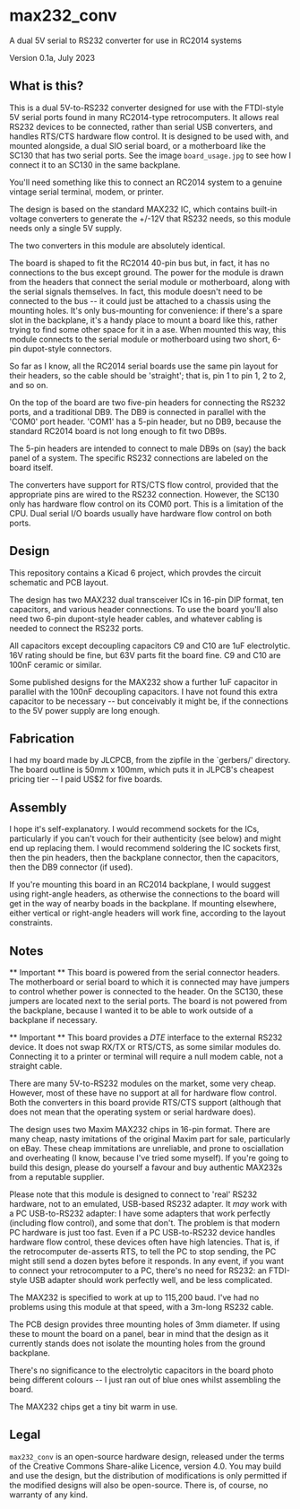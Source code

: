 # max232\_conv

A dual 5V serial to RS232 converter for use in RC2014 systems

Version 0.1a, July 2023

## What is this?

This is a dual 5V-to-RS232 converter designed for use with the FTDI-style 5V
serial ports found in many RC2014-type retrocomputers.  It allows real RS232
devices to be connected, rather than serial USB converters, and handles RTS/CTS
hardware flow control. It is designed to be used with, and mounted alongside, a
dual SIO serial board, or a motherboard like the SC130 that has two serial
ports. See the image `board_usage.jpg` to see how I connect it to an
SC130 in the same backplane.

You'll need something like this to connect an RC2014 system to a genuine
vintage serial terminal, modem, or printer.

The design is based on the standard MAX232 IC, which contains built-in
voltage converters to generate the +/-12V that RS232 needs, so this
module needs only a single 5V supply.

The two converters in this module are absolutely identical.

The board is shaped to fit the RC2014 40-pin bus but, in fact, it has no
connections to the bus except ground. The power for the module is drawn from
the headers that connect the serial module or motherboard, along with the
serial signals themselves.  In fact, this module doesn't need to be connected
to the bus -- it could just be attached to a chassis using the mounting holes.
It's only bus-mounting for convenience: if there's a spare slot in the
backplane, it's a handy place to mount a board like this, rather trying to find
some other space for it in a ase. When mounted this way, this module connects
to the serial module or motherboard using two short, 6-pin dupot-style
connectors.

So far as I know, all the RC2014 serial boards use the same pin layout for
their headers, so the cable should be 'straight'; that is, pin 1 to pin 1, 2 to
2, and so on.

On the top of the board are two five-pin headers for connecting the RS232
ports, and a traditional DB9. The DB9 is connected in parallel with the 'COM0'
port header. 'COM1' has a 5-pin header, but no DB9, because the standard RC2014
board is not long enough to fit two DB9s.

The 5-pin headers are intended to connect to male DB9s on (say) the back panel
of a system. The specific RS232 connections are labeled on the board itself.

The converters have support for RTS/CTS flow control, provided that the
appropriate pins are wired to the RS232 connection.  However, the SC130 only
has hardware flow control on its COM0 port. This is a limitation of the CPU.
Dual serial I/O boards usually have hardware flow control on both ports.

## Design 

This repository contains a Kicad 6 project, which provdes the circuit schematic
and PCB layout. 

The design has two MAX232 dual transceiver ICs in 16-pin DIP format, ten
capacitors, and various header connections. To use the board you'll also need
two 6-pin dupont-style header cables, and whatever cabling is needed to connect
the RS232 ports. 

All capacitors except decoupling capacitors C9 and C10 are 1uF electrolytic.
16V rating should be fine, but 63V parts fit the board fine. C9 and C10 are
100nF ceramic or similar.

Some published designs for the MAX232 show a further 1uF capacitor in
parallel with the 100nF decoupling capacitors. I have not found this
extra capacitor to be necessary -- but conceivably it might be, 
if the connections to the 5V power supply are long enough.

## Fabrication

I had my board made by JLCPCB, from the zipfile in the `gerbers/' directory. 
The board outline is 50mm x 100mm, which puts it in JLPCB's cheapest
pricing tier -- I paid US$2 for five boards. 

## Assembly

I hope it's self-explanatory. I would recommend sockets for the ICs,
particularly if you can't vouch for their authenticity (see below) and might
end up replacing them. I would recommend soldering the IC sockets first, then
the pin headers, then the backplane connector, then the capacitors, then the
DB9 connector (if used).

If you're mounting this board in an RC2014 backplane, I would suggest using
right-angle headers, as otherwise the connections to the board will get in the
way of nearby boads in the backplane.  If mounting elsewhere, either vertical
or right-angle headers will work fine, according to the layout constraints.

## Notes

** Important ** This board is powered from the serial connector headers.  The
motherboard or serial board to which it is connected may have jumpers to
control whether power is connected to the header. On the SC130, these jumpers
are located next to the serial ports. The board is not powered from the
backplane, because I wanted it to be able to work outside of a backplane if
necessary.

** Important ** This board provides a _DTE_ interface to the external RS232
device. It does not swap RX/TX or RTS/CTS, as some similar modules do.
Connecting it to a printer or terminal will require a null modem cable, not a
straight cable.

There are many 5V-to-RS232 modules on the market, some very cheap.  However,
most of these have no support at all for hardware flow control. Both the converters
in this board provide RTS/CTS support (although that does not mean that the operating
system or serial hardware does). 

The design uses two Maxim MAX232 chips in 16-pin format. There are many cheap,
nasty imitations of the original Maxim part for sale, particularly on eBay.
These cheap immitations are unreliable, and prone to osciallation and
overheating (I know, because I've tried some myself). If you're going to build
this design, please do yourself a favour and buy authentic MAX232s from a
reputable supplier.

Please note that this module is designed to connect to 'real' RS232 hardware,
not to an emulated, USB-based RS232 adapter. It _may_ work with a PC
USB-to-RS232 adapter: I have some adapters that work perfectly (including flow
control), and some that don't. The problem is that modern PC hardware is just
too fast. Even if a PC USB-to-RS232 device handles hardware flow control, these
devices often have high latencies. That is, if the retrocomputer de-asserts
RTS, to tell the PC to stop sending, the PC might still send a dozen bytes
before it responds. In any event, if you want to connect your retrocomputer to
a PC, there's no need for RS232: an FTDI-style USB adapter should work
perfectly well, and be less complicated.

The MAX232 is specified to work at up to 115,200 baud. I've had no problems
using this module at that speed, with a 3m-long RS232 cable.

The PCB design provides three mounting holes of 3mm diameter. If using these to
mount the board on a panel, bear in mind that the design as it currently stands
does not isolate the mounting holes from the ground backplane. 

There's no significance to the electrolytic capacitors in the board photo being
different colours -- I just ran out of blue ones whilst assembling the board.

The MAX232 chips get a tiny bit warm in use. 

## Legal

`max232_conv` is an open-source hardware design, released under the
terms of the Creative Commons Share-alike Licence, version 4.0. You
may build and use the design, but the distribution of modifications
is only permitted if the modified designs will also be open-source. There
is, of course, no warranty of any kind.


